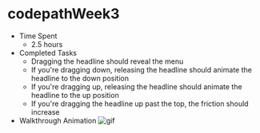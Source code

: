 codepathWeek3
=============

- Time Spent
  - 2.5 hours
- Completed Tasks
  - Dragging the headline should reveal the menu
  - If you're dragging down, releasing the headline should animate the headline to the down position
  - If you're dragging up, releasing the headline should animate the headline to the up position
  - If you're dragging the headline up past the top, the friction should increase
- Walkthrough Animation
![gif](walkthrough.gif)
